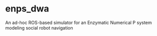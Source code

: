 # enps_dwa
An ad-hoc ROS-based simulator for an Enzymatic Numerical P system modeling social robot navigation  
